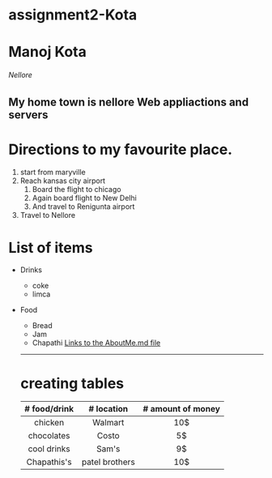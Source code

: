 # assignment2-Kota
# Manoj Kota
###### Nellore
My home town is nellore
**Web appliactions and servers**
----
# Directions to my favourite place.
1. start from maryville
2. Reach kansas city airport
    1. Board the flight to chicago
    2. Again board flight to New Delhi
    3. And travel to Renigunta airport
3. Travel to Nellore 
# List of items

* Drinks
  * coke
  * limca
* Food
   * Bread
   * Jam
   * Chapathi
   [Links to the AboutMe.md file](https://github.com/manojkota3363/AboutMe.git)
     

    ---

    # creating tables 
    |# food/drink |# location|# amount of money |
    |:----------:|:------:|:--------------:|
    | chicken|Walmart|10$|
    | chocolates| Costo|5$|
    | cool drinks| Sam's|9$|
    |Chapathis's|patel brothers|10$|